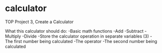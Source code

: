 # calculator
TOP Project 3, Create a Calculator

What this calculator should do:
    -Basic math functions
        -Add
        -Subtract
        -Multiply
        -Divide
    -Store the calculator operation in separate variables (3)
        -The first number being calculated
        -The operator
        -The second number being calculated